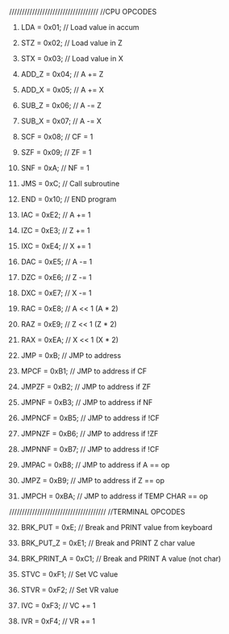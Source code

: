 /////////////////////////////////// 
//CPU OPCODES

1) LDA = 0x01; // Load value in accum
2) STZ = 0x02; // Load value in Z
3) STX = 0x03; // Load value in X
4) ADD_Z = 0x04; // A += Z
5) ADD_X = 0x05; // A += X
6) SUB_Z = 0x06; // A -= Z
7) SUB_X = 0x07; // A -= X
8) SCF = 0x08; // CF = 1
9) SZF = 0x09; // ZF = 1
10) SNF = 0xA; // NF = 1
11) JMS = 0xC; // Call subroutine
12) END = 0x10; // END program
13) IAC = 0xE2; // A += 1
14) IZC = 0xE3; // Z += 1
15) IXC = 0xE4; // X += 1
16) DAC = 0xE5; // A -= 1
17) DZC = 0xE6; // Z -= 1
18) DXC = 0xE7; // X -= 1
19) RAC = 0xE8; // A << 1 (A * 2) 
20) RAZ = 0xE9; // Z << 1 (Z * 2) 
21) RAX = 0xEA; // X << 1 (X * 2)

22) JMP = 0xB; // JMP to address
23) MPCF = 0xB1; // JMP to address if CF
24) JMPZF = 0xB2; // JMP to address if ZF
25) JMPNF = 0xB3; // JMP to address if NF
26) JMPNCF = 0xB5; // JMP to address if !CF
27) JMPNZF = 0xB6; // JMP to address if !ZF
28) JMPNNF = 0xB7; // JMP to address if !CF
29) JMPAC = 0xB8; // JMP to address if A == op
30) JMPZ = 0xB9; // JMP to address if Z == op
31) JMPCH = 0xBA; // JMP to address if TEMP CHAR == op

//////////////////////////////////////
//TERMINAL OPCODES

32) BRK_PUT = 0xE; // Break and PRINT value from keyboard
33) BRK_PUT_Z = 0xE1; // Break and PRINT Z char value
34) BRK_PRINT_A = 0xC1; // Break and PRINT A value (not char)

35) STVC = 0xF1; // Set VC value
36) STVR = 0xF2; // Set VR value

37) IVC = 0xF3; // VC += 1
38) IVR = 0xF4; // VR += 1
